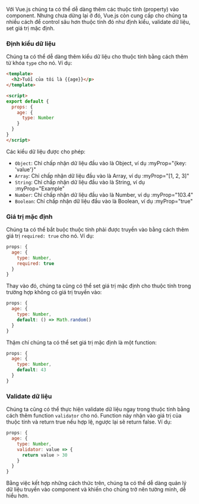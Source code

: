 Với Vue.js chúng ta có thể dễ dàng thêm các thuộc tính (property) vào component. Nhưng chưa dừng lại ở đó, Vue.js còn cung cấp cho chúng ta nhiều cách để control sâu hơn thuộc tính đó như định kiểu, validate dữ liệu, set giá trị mặc định.

### Định kiểu dữ liệu
Chúng ta có thể dễ dàng thêm kiểu dữ liệu cho thuộc tính bằng cách thêm từ khóa ```type``` cho nó. Ví dụ:
```html
<template>
  <h2>Tuổi của tôi là {{age}}</p>
</template>

<script>
export default {
  props: {
    age: {
      type: Number
    }
  }
}
</script>
```

Các kiểu dữ liệu được cho phép:
* ```Object```: Chỉ chấp nhận dữ liệu đầu vào là Object, ví dụ :myProp="{key: 'value'}"
* ```Array```: Chỉ chấp nhận dữ liệu đầu vào là Array, ví dụ :myProp="[1, 2, 3]"
* ```String```: Chỉ chấp nhận dữ liệu đầu vào là String, ví dụ :myProp="Example"
* ```Number```: Chỉ chấp nhận dữ liệu đầu vào là Number, ví dụ :myProp="103.4"
* ```Boolean```: Chỉ chấp nhận dữ liệu đầu vào là Boolean, ví dụ :myProp="true"

### Giá trị mặc định
Chúng ta có thể bắt buộc thuộc tính phải được truyền vào bằng cách thêm giá trị ```required: true``` cho nó. Ví dụ:
```js
props: {
  age: {
    type: Number,
    required: true
  }
}
```

Thay vào đó, chúng ta cũng có thể set giá trị mặc định cho thuộc tính trong trường hợp không có giá trị truyền vào:
```js
props: {
  age: {
    type: Number,
    default: () => Math.random()
  }
}
```

Thậm chí chúng ta có thể set giá trị mặc định là một function:
```js
props: {
  age: {
    type: Number,
    default: 43
  }
}
```

### Validate dữ liệu
Chúng ta cũng có thể thực hiện validate dữ liệu ngay trong thuộc tính bằng cách thêm function ```validator``` cho nó. Function này nhận vào giá trị của thuộc tính và return true nếu hợp lệ, ngược lại sẽ return false. Ví dụ:
```js
props: {
  age: {
    type: Number,
    validator: value => {
      return value > 30
    }
  }
}
```

Bằng việc kết hợp những cách thức trên, chúng ta có thể dễ dàng quản lý dữ liệu truyền vào component và khiến cho chúng trở nên tường minh, dễ hiểu hơn.